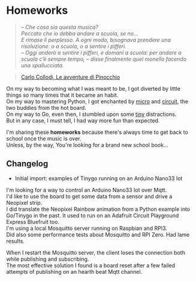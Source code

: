 # Homeworks

>*– Che cosa sia questa musica?*   
>*Peccato che io debba andare a scuola, se no...*   
>*E rimase lì perplesso. A ogni modo, bisognava prendere una risoluzione: o a scuola, o a sentire i pifferi.*   
>*– Oggi anderò a sentire i pifferi, e domani a scuola: per andare a scuola c’è sempre tempo, – disse finalmente quel monello facendo una spallucciata.*   

>[Carlo Collodi, Le avventure di Pinocchio](http://www.letteraturaitaliana.net/pdf/Volume_9/t217.pdf)


On my way to becoming what I was meant to be, I got diverted by little things so many times that it became an habit.    
On my way to mastering Python, I got enchanted by [micro](https://micropython.org/) and [circuit](https://circuitpython.org/), the two buddies from the hot board.   
On my way to Go, even then, I stumbled upon some [tiny](https://tinygo.org/) distractions.   
But in any case, I must tell, I had way more fun than expected.   

I'm sharing these **homeworks** because there's always time to get back to school once the music is over.     
Unless, by the way, You're looking for a brand new school book...  


## Changelog

* Initial import: examples of Tinygo running on an Arduino Nano33 Iot

I'm looking for a way to control an Arduino Nano33 Iot over Mqtt.   
I'd like to use the board to get some data from a sensor and drive a Neopixel strip.   
I did translate the Neopixel Rainbow animation from a Python example into Go/Tinygo in the past. 
It used to run on an Adafruit Circuit Playground Express Bluefruit too.   
I'm using a local Mosquitto server running on Raspbian and RPI3.   
Did also some performance tests about Mosquitto and RPI Zero. Had lame results.  

When I restart the Mosquitto server, the client loses the connection both while publishing and subscribing.  
The most effective solution I found is a board reset after a few failed attempts of publishing on an hearth beat Mqtt channel.    